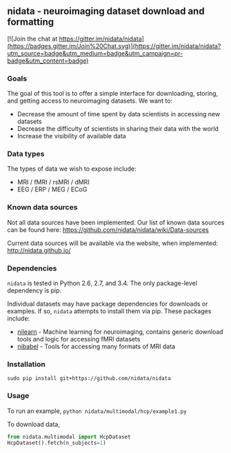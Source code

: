## nidata - neuroimaging dataset download and formatting

[![Join the chat at https://gitter.im/nidata/nidata](https://badges.gitter.im/Join%20Chat.svg)](https://gitter.im/nidata/nidata?utm_source=badge&utm_medium=badge&utm_campaign=pr-badge&utm_content=badge)


### Goals

The goal of this tool is to offer a simple interface for downloading, storing, and getting access to neuroimaging datasets.  We want to:
* Decrease the amount of time spent by data scientists in accessing new datasets
* Decrease the difficulty of scientists in sharing their data with the world
* Increase the visibility of available data


### Data types

The types of data we wish to expose include:
* MRI / fMRI / rsMRI / dMRI
* EEG / ERP / MEG / ECoG


### Known data sources

Not all data sources have been implemented. Our list of known data sources can be found here:
https://github.com/nidata/nidata/wiki/Data-sources

Current data sources will be available via the website, when implemented:
http://nidata.github.io/

### Dependencies

`nidata` is tested in Python 2.6, 2.7, and 3.4. The only package-level dependency is pip.

Individual datasets may have package dependencies for downloads or examples. If so, `nidata` attempts to install them via pip. These packages include:
* [nilearn](https://github.com/nilearn/nilearn/) - Machine learning for neuroimaging, contains generic download tools and logic for accessing fMRI datasets
* [nibabel](https://github.com/nibabel/nibabel/) - Tools for accessing many formats of MRI data


### Installation

`sudo pip install git+https://github.com/nidata/nidata`


### Usage

To run an example,
`python nidata/multimodal/hcp/example1.py`

To download data,
```python
from nidata.multimodal import HcpDataset
HcpDataset().fetch(n_subjects=1)

```


